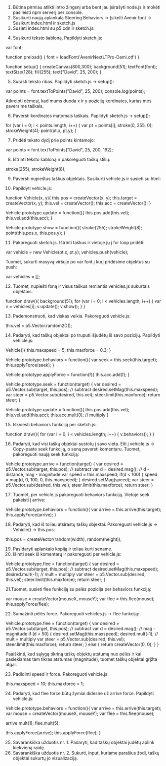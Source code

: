 1. Būtina pirmiau atlikti Intro žingsnį arba bent jau įsirašyti node.js ir mokėti pasileisti npm serverį per console.
2. Susikurti naują aplankalą Steering Behaviors -> Įsikelti Avenir font -> Susikurt index.html ir sketch.js
3. Susieti index.html su p5 cdn ir sketch.js:

<script language="javascript" type="text/javascript" src="https://cdn.jsdelivr.net/npm/p5@1.2.0/lib/p5.min.js"></script>
<script src="sketch.js"></script>

4. Susikurti teksto šabloną. Papildyti sketch.js:

var font;

function preload() {
  font = loadFont('AvenirNextLTPro-Demi.otf')
}

function setup() {
  createCanvas(800,300);
  background(51);
  textFont(font);
  textSize(128);
  fill(255);
  text("David", 25, 200);
}

5. Surasti teksto ribas. Papildyti sketch.js -> setup():

var points = font.textToPoints("David", 25, 200);
console.log(points);

Atkreipti dėmesį, kad mums duoda x ir y pozicijų kordinates, kurias mes paversime taškais.

6. Paversti kordinates matomais taškais. Papildyti sketch.js -> setup():

for (var i = 0; i < points.length; i++) {
  var pt = points[i];
  stroke(0, 255, 0);
  strokeWeight(4);
  point(pt.x, pt.y);
}

7. Pridėti teksto dydį prie points kintamojo:

  var points = font.textToPoints("David", 25, 200, 192);

8. Ištrinti teksto šabloną ir pakoreguoti taškų stilių:

stroke(255);
strokeWeight(8);

9. Paversti nupieštus taškus objektais. Susikurti vehicle.js ir susieti su html:

<script src="vehicle.js"></script>

10. Papildyti vehicle.js:

function Vehicle(x, y){
  this.pos = createVector(x, y);
  this.target = createVector(x, y);
  this.vel = createVector();
  this.acc = createVector();
}

Vehicle.prototype.update = function(){
  this.pos.add(this.vel);
  this.vel.add(this.acc);
}

Vehicle.prototype.show = function(){
  stroke(255);
  strokeWeight(8);
  point(this.pos.x, this.pos.y);
}

11. Pakoreguoti sketch.js. Ištrinti taškus ir vietoje jų į for loop pridėti:

var vehicle = new Vehicle(pt.x, pt.y);
vehicles.push(vehicle);

Tuomet, sukurti masyvą viršuje po var font į kurį pridėsime objektus su push:

var vehicles = [];


12. Tuomet, nupiešti foną ir visus taškus remiantis vehicles.js sukurtais objektais:

function draw(){
  background(51);
  for (var i = 0; i < vehicles.length; i++) {
    var v = vehicles[i];
    v.update();
    v.show();
  }
}

13. Pademonstruoti, kad viskas veikia. Pakoreguoti vehicle.js:

this.vel = p5.Vector.random2D();

14. Padaryti, kad taškų objektai po truputi išjudėtų iš savo pozicijų. Papildyti vehicle.js:

 Vehicle(){
   this.maxspeed = 5;
   this.maxforce = 0.3;
 }

 Vehicle.prototype.behaviors = function(){
   var seek = this.seek(this.target);
   this.applyForce(seek);
 }

 Vehicle.prototype.applyForce = function(f){
   this.acc.add(f);
 }

 Vehicle.prototype.seek = function(target) {
   var desired = p5.Vector.sub(target, this.pos); // subtract
   desired.setMag(this.maxspeed);
   var steer = p5.Vector.sub(desired, this.vel);
   steer.limit(this.maxforce);
   return steer;
 }

 Vehicle.prototype.update = function(){
   this.pos.add(this.vel);
   this.vel.add(this.acc);
   this.acc.mult(0); // multiply
 }

 15. Iškviesti behaviors funkciją per sketch.js:

 function draw(){
   for (var i = 0; i < vehicles.length; i++) {
     v.behaviors();
   }
 }

 16. Padaryti, kad visi taškų objektai sustotų į savo vieta. Eiti į vehicle.js -> Copy-paste  seek funkciją, o seną paversti komentaru. Tuomet, pakoreguoti naują seek funkciją:

 Vehicle.prototype.arrive = function(target) {
   var desired = p5.Vector.sub(target, this.pos); // subtract
   var d = desired.mag(); // d - distance, mag - magnitude
   var speed = this.maxspeed;
   if(d < 100) {
     speed = map(d, 0, 100, 0, this.maxspeed);
   }
   desired.setMag(speed);
   var steer = p5.Vector.sub(desired, this.vel);
   steer.limit(this.maxforce);
   return steer;
 }

 17. Tuomet, per vehicle.js pakoreguoti behaviors funkciją. Vietoje seek pakeisti į arrive:

 Vehicle.prototype.behaviors = function(){
   var arrive = this.arrive(this.target);
   this.applyForce(arrive);
 }

 18. Padaryti, kad iš toliau atsirastų taškų objektai. Pakoreguoti vehicle.js -> Vehicle() -> this.pos:

 this.pos = createVector(random(width), random(height));

 19. Pasidaryti aplankalo kopiją ir toliau kurti sename.
 20. Išimti seek iš komentarų ir pakoreguoti per vehicle.js:

 Vehicle.prototype.flee = function(target) {
   var desired = p5.Vector.sub(target, this.pos); // subtract
   desired.setMag(this.maxspeed);
   desired.mult(-1); // mult = multiply
   var steer = p5.Vector.sub(desired, this.vel);
   steer.limit(this.maxforce);
   return steer;
 }

 21.Tuomet, susieti flee funkciją su pelės pozicija per behaviors funkciją:

   var mouse = createVector(mouseX, mouseY);
   var flee = this.flee(mouse);
   this.applyForce(flee);

22. Sumažinti pėlės force. Pakoreguoti vehicles.js -> flee funkciją:

Vehicle.prototype.flee = function(target) {
  var desired = p5.Vector.sub(target, this.pos); // subtract
  var d = desired.mag(); // mag - magnitude
  if (d < 50) {
    desired.setMag(this.maxspeed);
    desired.mult(-1); // mult = multiply
    var steer = p5.Vector.sub(desired, this.vel);
    steer.limit(this.maxforce);
    return steer;
  } else {
    return createVector(0, 0);
  }
}

Paaiškinti, kad sąlygą tikriną taškų objektų atstumą nuo pėlės ir kai pasiekiamas tam tikras atstumas (magnitude), tuomet taškų objektai grįžta atgal.


23. Padidinti speed ir force. Pakoreguoti vehicle.js:

this.maxspeed = 10;
this.maxforce = 1;

24. Padaryti, kad flee force būtų žymiai didesne už arrive force. Papildyti vehicle.js:


Vehicle.prototype.behaviors = function(){
  var arrive = this.arrive(this.target);
  var mouse = createVector(mouseX, mouseY);
  var flee = this.flee(mouse);

  arrive.mult(1);
  flee.mult(5);

  this.applyForce(arrive);
  this.applyForce(flee);
}

25. Savarankiška užduotis nr. 1. Padaryti, kad taškų objektai judėtų aplink kiekvieną raidę.
26. Savarankiška užduotis nr. 2. Sukurti, input, kuriame parašius žodį, taškų objektai sukurtų jo vizualizaciją.
